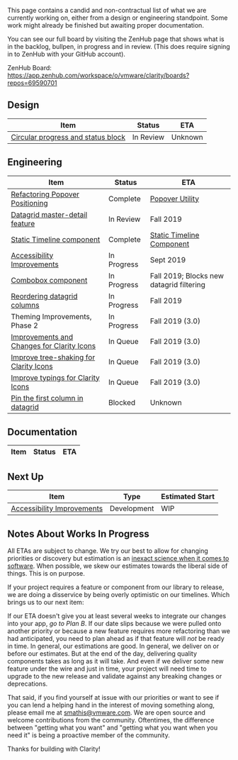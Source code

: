 This page contains a candid and non-contractual list of what we are currently working on, either from a design or engineering standpoint. Some work might already be finished but awaiting proper documentation.

You can see our full board by visiting the ZenHub page that shows what is in the backlog, bullpen, in progress and in review. (This does require signing in to ZenHub with your GitHub account).

ZenHub Board: https://app.zenhub.com/workspace/o/vmware/clarity/boards?repos=69590701

## Design
Item|Status|ETA
----|----|----
[Circular progress and status block](https://github.com/vmware/clarity/issues/2245)|In Review|Unknown

## Engineering
Item|Status|ETA
----|----|----
[Refactoring Popover Positioning](https://github.com/vmware/clarity/issues/2683)|Complete|[Popover Utility](https://github.com/vmware/clarity/commit/2e195c9d15060aca721c9175462f716217541c13)
[Datagrid master-detail feature](https://github.com/vmware/clarity/issues/2005)|In Review|Fall 2019
[Static Timeline component](https://github.com/vmware/clarity/issues/1633)|Complete|[Static Timeline Component](cc5e7e5727018eb86f75f8ad5f6435d669b1c7d9)
[Accessibility Improvements](https://github.com/vmware/clarity/labels/Accessibility)|In Progress|Sept 2019
[Combobox component](https://github.com/vmware/clarity/issues/248)|In Progress|Fall 2019; Blocks new datagrid filtering
[Reordering datagrid columns](https://github.com/vmware/clarity/issues/1771)|In Progress|Fall 2019
Theming Improvements, Phase 2|In Progress|Fall 2019 (3.0)
[Improvements and Changes for Clarity Icons](https://github.com/vmware/clarity/issues/2052)|In Queue|Fall 2019 (3.0)
[Improve tree-shaking for Clarity Icons](https://github.com/vmware/clarity/issues/2599)|In Queue|Fall 2019 (3.0)
[Improve typings for Clarity Icons](https://github.com/vmware/clarity/issues/3337)|In Queue|Fall 2019 (3.0)
[Pin the first column in datagrid](https://github.com/vmware/clarity/issues/1586)|Blocked|Unknown

## Documentation
Item|Status|ETA
----|----|----

## Next Up
Item|Type|Estimated Start
----|----|----
[Accessibility Improvements](https://github.com/vmware/clarity/labels/Accessibility)|Development|WIP

## Notes About Works In Progress

All ETAs are subject to change. We try our best to allow for changing priorities or discovery but estimation is an [inexact science when it comes to software](https://techcrunch.com/2016/04/30/estimate-thrice-develop-once/). When possible, we skew our estimates towards the liberal side of things. This is on purpose.

If your project requires a feature or component from our library to release, we are doing a disservice by being overly optimistic on our timelines. Which brings us to our next item:

If our ETA doesn't give you at least several weeks to integrate our changes into your app, _go to Plan B_. If our date slips because we were pulled onto another priority or because a new feature requires more refactoring than we had anticipated, you need to plan ahead as if that feature will _not_ be ready in time. In general, our estimations are good. In general, we deliver on or before our estimates. But at the end of the day, delivering quality components takes as long as it will take. And even if we deliver some new feature under the wire and just in time, your project will need time to upgrade to the new release and validate against any breaking changes or deprecations.

That said, if you find yourself at issue with our priorities or want to see if you can lend a helping hand in the interest of moving something along, please email me at [smathis@vmware.com](mailto:smathis@vmware.coml). We are open source and welcome contributions from the community. Oftentimes, the difference between "getting what you want" and "getting what you want when you need it" is being a proactive member of the community.

Thanks for building with Clarity!

